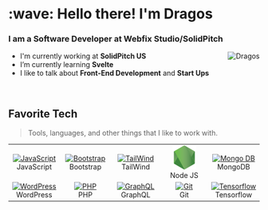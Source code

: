 <h1 align="left" id="Dragos-title">:wave: Hello there! I'm Dragos </h1>
<h3 align="left">I am a Software Developer at Webfix Studio/SolidPitch </h3>


<a href="#Dragos-title">
    <img src="https://github-readme-stats.vercel.app/api?username=dragosstancu&show_icons=true&theme=react&count_private=true&include_all_commits=true" alt="Dragos " align="right" />
</a>

- I'm currently working at **SolidPitch US** 
- I’m currently learning **Svelte** 
- I like to talk about **Front-End Development** and **Start Ups** 
<br>

<h2 align="left" id="dragos-tech">Favorite Tech</h2>

> Tools, languages, and other things that I like to work with.

<table align="center">
    <tr>
        <td align="center" width="96">
            <a href="#dragos-tech">
                <img src="https://upload.wikimedia.org/wikipedia/commons/thumb/9/99/Unofficial_JavaScript_logo_2.svg/1024px-Unofficial_JavaScript_logo_2.svg.png" width="48" height="48" alt="JavaScript" />
            </a>
            <br>JavaScript
        </td>
        <td align="center" width="96">
            <a href="#dragos-tech">
                <img src="https://cdn.worldvectorlogo.com/logos/bootstrap-4.svg" width="48" height="48" alt="Bootstrap" />
            </a>
            <br>Bootstrap
        </td>
        <td align="center" width="96">
            <a href="#dragos-tech">
                <img src="https://tailwindcss.com/_next/static/media/tailwindcss-mark.cb8046c163f77190406dfbf4dec89848.svg" width="48" height="48" alt="TailWind" />
            </a>
            <br>TailWind
        </td>
        <td align="center" width="96">
            <a href="#dragos-tech">
                <img src="https://raw.githubusercontent.com/github/explore/80688e429a7d4ef2fca1e82350fe8e3517d3494d/topics/nodejs/nodejs.png" width="48" height="48" alt="Node JS" />
            </a>
            <br>Node JS
        </td>
        <td align="center" width="96">
            <a href="#dragos-tech">
                <img src="https://i.ibb.co/QXHcMvM/58481021cef1014c0b5e494b.png" width="48" height="48" alt="Mongo DB" />
            </a>
            <br>MongoDB
        </td>
    </tr>
    <tr>
        <td align="center" width="96">
            <a href="#dragos-tech">
                <img src="https://upload.wikimedia.org/wikipedia/commons/thumb/9/98/WordPress_blue_logo.svg/480px-WordPress_blue_logo.svg.png" width="48" height="48" alt="WordPress" />
            </a>
            <br>WordPress
        </td>
        <td align="center" width="96">
            <a href="#dragos-tech">
                <img src="https://i.ibb.co/LzmYpDX/146-1466902-php-logo-png-transparent-php-logo-png-png-removebg-preview.png" width="48" height="48" alt="PHP" />
            </a>
            <br>PHP
        </td>
        <td align="center" width="96">
            <a href="#dragos-tech">
                <img src="https://upload.wikimedia.org/wikipedia/commons/thumb/1/17/GraphQL_Logo.svg/2048px-GraphQL_Logo.svg.png" width="48" height="48" alt="GraphQL" />
            </a>
            <br>GraphQL
        </td>
        <td align="center" width="96">
            <a href="#dragos-tech">
                <img src="https://upload.wikimedia.org/wikipedia/commons/thumb/3/3f/Git_icon.svg/1200px-Git_icon.svg.png" width="48" height="48" alt="Git" />
            </a>
            <br>Git
        </td>
        <td align="center" width="96">
            <a href="#dragos-tech">
                <img src="https://upload.wikimedia.org/wikipedia/commons/thumb/2/2d/Tensorflow_logo.svg/1200px-Tensorflow_logo.svg.png" width="48" height="48" alt="Tensorflow" />
            </a>
            <br>Tensorflow
        </td>
    </tr>
</table>
<!-- links -->
